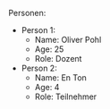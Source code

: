 Personen:

* Person 1:
    - Name: Oliver Pohl
    - Age: 25
    - Role: Dozent
* Person 2:
    - Name: En Ton
    - Age: 4
    - Role: Teilnehmer
    